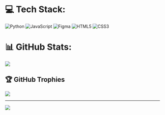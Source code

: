 
# 💻 Tech Stack:
![Python](https://img.shields.io/badge/python-3670A0?style=for-the-badge&logo=python&logoColor=ffdd54) ![JavaScript](https://img.shields.io/badge/javascript-%23323330.svg?style=for-the-badge&logo=javascript&logoColor=%23F7DF1E) 	![Figma](https://img.shields.io/badge/figma-%23F24E1E.svg?style=for-the-badge&logo=figma&logoColor=white) ![HTML5](https://img.shields.io/badge/html5-%23E34F26.svg?style=for-the-badge&logo=html5&logoColor=white) ![CSS3](https://img.shields.io/badge/css3-%231572B6.svg?style=for-the-badge&logo=css3&logoColor=white)
# 📊 GitHub Stats:
![](https://github-readme-streak-stats.herokuapp.com/?user=YuureB&theme=tokyonight&hide_border=true)<br/>

## 🏆 GitHub Trophies
![](https://github-profile-trophy.vercel.app/?username=YuureB&theme=tokyonight&no-frame=false&no-bg=false&margin-w=4)

---
[![](https://visitcount.itsvg.in/api?id=YuureB&icon=0&color=0)](https://visitcount.itsvg.in)

<!-- Proudly created with GPRM ( https://gprm.itsvg.in ) -->
